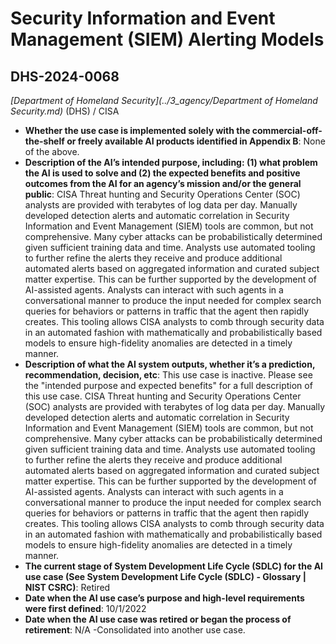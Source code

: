 # Security Information and Event Management (SIEM) Alerting Models
## DHS-2024-0068
_[Department of Homeland Security](../3_agency/Department of Homeland Security.md)_ (DHS) / CISA


+ **Whether the use case is implemented solely with the commercial-off-the-shelf or freely available AI products identified in Appendix B**: None of the above.
+ **Description of the AI’s intended purpose, including: (1) what problem the AI is used to solve and (2) the expected benefits and positive outcomes from the AI for an agency’s mission and/or the general public**: CISA Threat hunting and Security Operations Center (SOC) analysts are provided with terabytes of log data per day. Manually developed detection alerts and automatic correlation in Security Information and Event Management (SIEM) tools are common, but not comprehensive. Many cyber attacks can be probabilistically determined given sufficient training data and time. Analysts use automated tooling to further refine the alerts they receive and produce additional automated alerts based on aggregated information and curated subject matter expertise. This can be further supported by the development of AI-assisted agents. Analysts can interact with such agents in a conversational manner to produce the input needed for complex search queries for behaviors or patterns in traffic that the agent then rapidly creates. This tooling allows CISA analysts to comb through security data in an automated fashion with mathematically and probabilistically based models to ensure high-fidelity anomalies are detected in a timely manner.
+ **Description of what the AI system outputs, whether it’s a prediction, recommendation, decision, etc**: This use case is inactive. Please see the "intended purpose and expected benefits" for a full description of this use case.
CISA Threat hunting and Security Operations Center (SOC) analysts are provided with terabytes of log data per day. Manually developed detection alerts and automatic correlation in Security Information and Event Management (SIEM) tools are common, but not comprehensive. Many cyber attacks can be probabilistically determined given sufficient training data and time. Analysts use automated tooling to further refine the alerts they receive and produce additional automated alerts based on aggregated information and curated subject matter expertise. This can be further supported by the development of AI-assisted agents. Analysts can interact with such agents in a conversational manner to produce the input needed for complex search queries for behaviors or patterns in traffic that the agent then rapidly creates. This tooling allows CISA analysts to comb through security data in an automated fashion with mathematically and probabilistically based models to ensure high-fidelity anomalies are detected in a timely manner. 
+ **The current stage of System Development Life Cycle (SDLC) for the AI use case (See System Development Life Cycle (SDLC) - Glossary | NIST CSRC)**: Retired
+ **Date when the AI use case’s purpose and high-level requirements were first defined**: 10/1/2022
+ **Date when the AI use case was retired or began the process of retirement**: N/A -Consolidated into another use case.